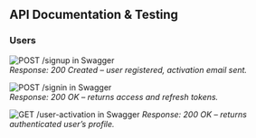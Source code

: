 ## API Documentation & Testing

### Users

![POST /signup in Swagger](https://github.com/user-attachments/assets/9898fce2-fb10-4a9b-9476-e89e92dfad2b)  
*Response: 200 Created – user registered, activation email sent.*

![POST /signin in Swagger](https://github.com/user-attachments/assets/e1f81937-29e4-41d5-a3a2-b97d26b39018)  
*Response: 200 OK – returns access and refresh tokens.*

![GET /user-activation in Swagger](https://github.com/user-attachments/assets/1cbd78ee-00b4-4d2a-bff0-0ebb16162f45) 
*Response: 200 OK – returns authenticated user’s profile.*

